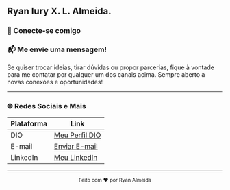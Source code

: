 ## Ryan Iury X. L. Almeida.

### 🚀 Conecte-se comigo


### 📬 Me envie uma mensagem!

Se quiser trocar ideias, tirar dúvidas ou propor parcerias, fique à vontade para me contatar por qualquer um dos canais acima. Sempre aberto a novas conexões e oportunidades!

---

### 🌐 Redes Sociais e Mais

| Plataforma   | Link                                                              |
|--------------|-------------------------------------------------------------------|
| DIO          | [Meu Perfil DIO](https://www.dio.me/users/ryaniuryxla)            |
| E-mail       | [Enviar E-mail](mailto:ryaniuryxla@gmail.com)                     |
| LinkedIn     | [Meu LinkedIn](https://www.linkedin.com/in/ryanalmeida25)         |

---

<div align="center">
  <sub>Feito com ❤️ por Ryan Almeida</sub>
</div>
